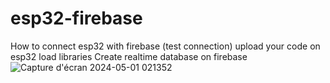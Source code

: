 # esp32-firebase
How to connect esp32 with firebase (test connection)
upload your code on esp32 
load libraries
Create realtime database on firebase
![Capture d'écran 2024-05-01 021352](https://github.com/IAMTRAMEN/esp32-firebase/assets/56458610/72fec274-0f6d-409f-906c-95f210786c6f)
